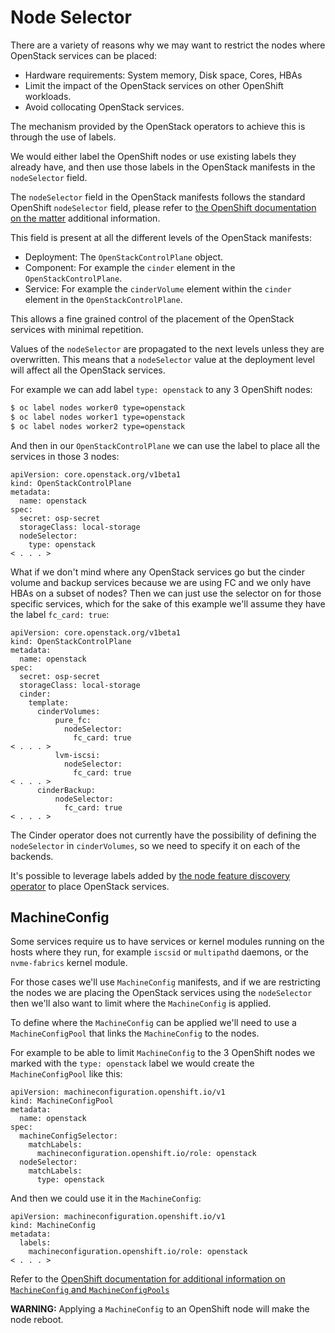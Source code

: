 Node Selector
=============

There are a variety of reasons why we may want to restrict the nodes where
OpenStack services can be placed:

- Hardware requirements: System memory, Disk space, Cores, HBAs
- Limit the impact of the OpenStack services on other OpenShift workloads.
- Avoid collocating OpenStack services.

The mechanism provided by the OpenStack operators to achieve this is through the
use of labels.

We would either label the OpenShift nodes or use existing labels they already
have, and then use those labels in the OpenStack manifests in the
`nodeSelector` field.

The `nodeSelector` field in the OpenStack manifests follows the standard
OpenShift `nodeSelector` field, please refer to [the OpenShift documentation on
the matter](https://docs.openshift.com/container-platform/4.13/nodes/scheduling/nodes-scheduler-node-selectors.html)
additional information.

This field is present at all the different levels of the OpenStack manifests:

- Deployment: The `OpenStackControlPlane` object.
- Component: For example the `cinder` element in the `OpenStackControlPlane`.
- Service: For example the `cinderVolume` element within the `cinder` element
  in the `OpenStackControlPlane`.

This allows a fine grained control of the placement of the OpenStack services
with minimal repetition.

Values of the `nodeSelector` are propagated to the next levels unless they are
overwritten. This means that a `nodeSelector` value at the deployment level will
affect all the OpenStack services.

For example we can add label `type: openstack` to any 3 OpenShift nodes:

```bash
$ oc label nodes worker0 type=openstack
$ oc label nodes worker1 type=openstack
$ oc label nodes worker2 type=openstack
```

And then in our `OpenStackControlPlane` we can use the label to place all the
services in those 3 nodes:

```
apiVersion: core.openstack.org/v1beta1
kind: OpenStackControlPlane
metadata:
  name: openstack
spec:
  secret: osp-secret
  storageClass: local-storage
  nodeSelector:
    type: openstack
< . . . >
```

What if we don't mind where any OpenStack services go but the cinder volume and
backup services because we are using FC and we only have HBAs on a subset of
nodes? Then we can just use the selector on for those specific services, which
for the sake of this example we'll assume they have the label `fc_card: true`:

```
apiVersion: core.openstack.org/v1beta1
kind: OpenStackControlPlane
metadata:
  name: openstack
spec:
  secret: osp-secret
  storageClass: local-storage
  cinder:
    template:
      cinderVolumes:
          pure_fc:
            nodeSelector:
              fc_card: true
< . . . >
          lvm-iscsi:
            nodeSelector:
              fc_card: true
< . . . >
      cinderBackup:
          nodeSelector:
            fc_card: true
< . . . >
```

The Cinder operator does not currently have the possibility of defining
the `nodeSelector` in `cinderVolumes`, so we need to specify it on each of the
backends.

It's possible to leverage labels added by [the node feature discovery
operator](https://docs.openshift.com/container-platform/4.13/hardware_enablement/psap-node-feature-discovery-operator.html)
to place OpenStack services.

## MachineConfig

Some services require us to have services or kernel modules running on the hosts
where they run, for example `iscsid` or `multipathd` daemons, or the
`nvme-fabrics` kernel module.

For those cases we'll use `MachineConfig` manifests, and if we are restricting
the nodes we are placing the OpenStack services using the `nodeSelector` then
we'll also want to limit where the `MachineConfig` is applied.

To define where the `MachineConfig` can be applied we'll need to use a
`MachineConfigPool` that links the `MachineConfig` to the nodes.

For example to be able to limit `MachineConfig` to the 3 OpenShift nodes we
marked with the `type: openstack` label we would create the
`MachineConfigPool` like this:

```
apiVersion: machineconfiguration.openshift.io/v1
kind: MachineConfigPool
metadata:
  name: openstack
spec:
  machineConfigSelector:
    matchLabels:
      machineconfiguration.openshift.io/role: openstack
  nodeSelector:
    matchLabels:
      type: openstack
```

And then we could use it in the `MachineConfig`:

```
apiVersion: machineconfiguration.openshift.io/v1
kind: MachineConfig
metadata:
  labels:
    machineconfiguration.openshift.io/role: openstack
< . . . >
```

Refer to the [OpenShift documentation for additional information on `MachineConfig` and `MachineConfigPools`](https://docs.openshift.com/container-platform/4.13/post_installation_configuration/machine-configuration-tasks.html)

**WARNING:** Applying a `MachineConfig` to an OpenShift node will make the node
reboot.
